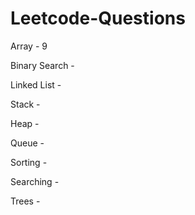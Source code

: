 # Leetcode-Questions

Array - 9

Binary Search - 

Linked List -

Stack - 

Heap - 

Queue - 

Sorting - 

Searching - 

Trees -
